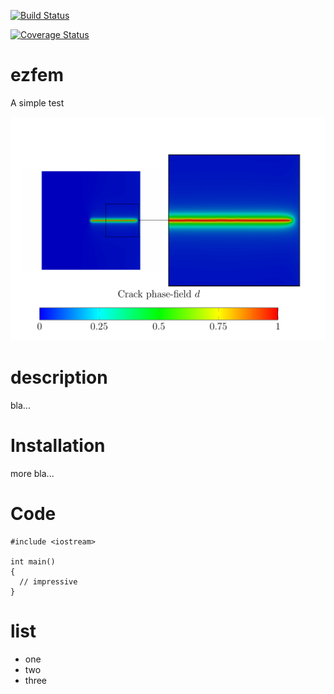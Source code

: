 [![Build Status](https://travis-ci.org/phuschke/ezfem.svg?branch=master)](https://travis-ci.org/ezfem)

[![Coverage Status](https://coveralls.io/repos/github/phuschke/ezfem/badge.svg?branch=master)](https://coveralls.io/github/phuschke/ezfem?branch=master)


# ezfem
A simple test

![alt text](https://github.com/phuschke/ezfem/blob/master/documentation/images/crack_phase_field.png "Crack phase-field for a single edge notched tension test")

# description
bla...

# Installation
more bla...

# Code
```
#include <iostream>

int main()
{
  // impressive
}
```

# list
* one
* two
* three
